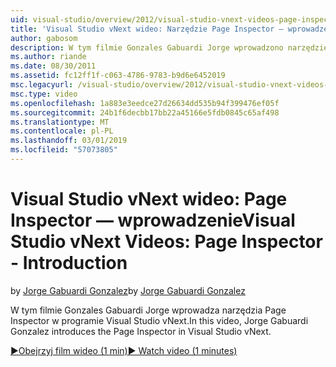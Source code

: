 ```yaml
---
uid: visual-studio/overview/2012/visual-studio-vnext-videos-page-inspector-introduction
title: 'Visual Studio vNext wideo: Narzędzie Page Inspector — wprowadzenie | Dokumentacja firmy Microsoft'
author: gabosom
description: W tym filmie Gonzales Gabuardi Jorge wprowadzono narzędzie Page Inspector w programie Visual Studio vNext
ms.author: riande
ms.date: 08/30/2011
ms.assetid: fc12ff1f-c063-4786-9783-b9d6e6452019
msc.legacyurl: /visual-studio/overview/2012/visual-studio-vnext-videos-page-inspector-introduction
msc.type: video
ms.openlocfilehash: 1a883e3eedce27d26634dd535b94f399476ef05f
ms.sourcegitcommit: 24b1f6decbb17bb22a45166e5fdb0845c65af498
ms.translationtype: MT
ms.contentlocale: pl-PL
ms.lasthandoff: 03/01/2019
ms.locfileid: "57073805"
---
```

<a name="visual-studio-vnext-videos-page-inspector---introduction"></a><span data-ttu-id="36ac1-103">Visual Studio vNext wideo: Page Inspector — wprowadzenie</span><span class="sxs-lookup"><span data-stu-id="36ac1-103">Visual Studio vNext Videos: Page Inspector - Introduction</span></span>
====================
<span data-ttu-id="36ac1-104">by [Jorge Gabuardi Gonzalez](https://github.com/gabosom)</span><span class="sxs-lookup"><span data-stu-id="36ac1-104">by [Jorge Gabuardi Gonzalez](https://github.com/gabosom)</span></span>

<span data-ttu-id="36ac1-105">W tym filmie Gonzales Gabuardi Jorge wprowadza narzędzia Page Inspector w programie Visual Studio vNext.</span><span class="sxs-lookup"><span data-stu-id="36ac1-105">In this video, Jorge Gabuardi Gonzalez introduces the Page Inspector in Visual Studio vNext.</span></span>

[<span data-ttu-id="36ac1-106">&#9654;Obejrzyj film wideo (1 min)</span><span class="sxs-lookup"><span data-stu-id="36ac1-106">&#9654; Watch video (1 minutes)</span></span>](https://channel9.msdn.com/Blogs/ASP-NET-Site-Videos/visual-studio-vnext-videos-page-inspector-introduction)
